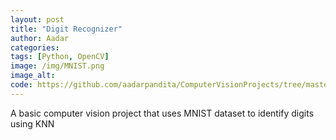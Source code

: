 ```yaml
---
layout: post
title: "Digit Recognizer"
author: Aadar
categories: 
tags: [Python, OpenCV]
image: /img/MNIST.png
image_alt: 
code: https://github.com/aadarpandita/ComputerVisionProjects/tree/master/RecognizeDigits
---
```

A basic computer vision project that uses MNIST dataset to identify digits using KNN